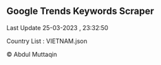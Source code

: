 

## Google Trends Keywords Scraper 
 
Last Update 25-03-2023 , 23:32:50

Country List :
VIETNAM.json



© Abdul Muttaqin 
